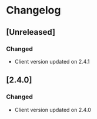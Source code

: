 # Changelog

## [Unreleased]
### Changed
- Client version updated on 2.4.1

## [2.4.0]
### Changed
- Client version updated on 2.4.0
